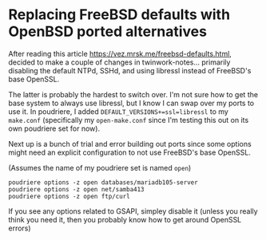 # Replacing FreeBSD defaults with OpenBSD ported alternatives
After reading this article https://vez.mrsk.me/freebsd-defaults.html, decided to make a couple of changes in twinwork-notes... primarily disabling the default NTPd, SSHd, and using libressl instead of FreeBSD's base OpenSSL.

The latter is probably the hardest to switch over. I'm not sure how to get the base system to always use libressl, but I know I can swap over my ports to use it. In poudriere, I added `DEFAULT_VERSIONS+=ssl=libressl` to my `make.conf` (specifically my `open-make.conf` since I'm testing this out on its own poudriere set for now).

Next up is a bunch of trial and error building out ports since some options might need an explicit configuration to not use FreeBSD's base OpenSSL.

(Assumes the name of my poudriere set is named `open`)
```
poudriere options -z open databases/mariadb105-server
poudriere options -z open net/samba413
poudriere options -z open ftp/curl
```

If you see any options related to GSAPI, simpley disable it (unless you really think you need it, then you probably know how to get around OpenSSL errors)